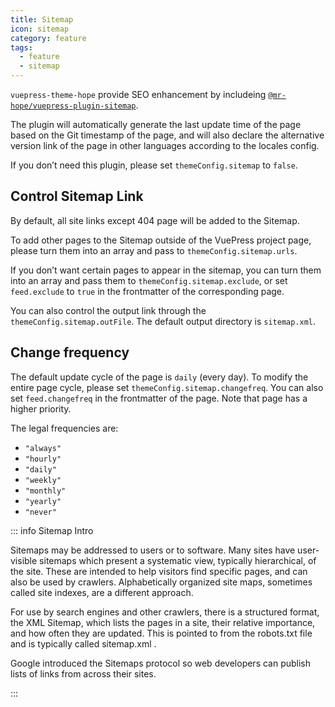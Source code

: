 ```yaml
---
title: Sitemap
icon: sitemap
category: feature
tags:
  - feature
  - sitemap
---
```


`vuepress-theme-hope` provide SEO enhancement by includeing [`@mr-hope/vuepress-plugin-sitemap`](https://vuepress-theme-hope.github.io/sitemap/).

The plugin will automatically generate the last update time of the page based on the Git timestamp of the page, and will also declare the alternative version link of the page in other languages according to the locales config.

If you don’t need this plugin, please set `themeConfig.sitemap` to `false`.

## Control Sitemap Link

By default, all site links except 404 page will be added to the Sitemap.

To add other pages to the Sitemap outside of the VuePress project page, please turn them into an array and pass to `themeConfig.sitemap.urls`.

If you don’t want certain pages to appear in the sitemap, you can turn them into an array and pass them to `themeConfig.sitemap.exclude`, or set `feed.exclude` to `true` in the frontmatter of the corresponding page.

You can also control the output link through the `themeConfig.sitemap.outFile`. The default output directory is `sitemap.xml`.

## Change frequency

The default update cycle of the page is `daily` (every day). To modify the entire page cycle, please set `themeConfig.sitemap.changefreq`. You can also set `feed.changefreq` in the frontmatter of the page. Note that page has a higher priority.

The legal frequencies are:

- `"always"`
- `"hourly"`
- `"daily"`
- `"weekly"`
- `"monthly"`
- `"yearly"`
- `"never"`

::: info Sitemap Intro

Sitemaps may be addressed to users or to software. Many sites have user-visible sitemaps which present a systematic view, typically hierarchical, of the site. These are intended to help visitors find specific pages, and can also be used by crawlers. Alphabetically organized site maps, sometimes called site indexes, are a different approach.

For use by search engines and other crawlers, there is a structured format, the XML Sitemap, which lists the pages in a site, their relative importance, and how often they are updated. This is pointed to from the robots.txt file and is typically called sitemap.xml .

Google introduced the Sitemaps protocol so web developers can publish lists of links from across their sites.

:::
